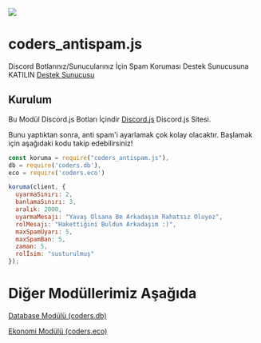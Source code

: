 <a href="https://nodei.co/npm/coders_antispam.js/"><img src="https://nodei.co/npm/coders_antispam.js.png"></a>

# coders_antispam.js
Discord Botlarınız/Sunucularınız İçin Spam Koruması
Destek Sunucusuna KATILIN [Destek Sunucusu](https://discord.gg/N2H8pPD)

## Kurulum
Bu Modül Discord.js Botları İçindir [Discord.js](https://discord.js.org/#/) Discord.js Sitesi.

Bunu yaptıktan sonra, anti spam'i ayarlamak çok kolay olacaktır.
Başlamak için aşağıdaki kodu takip edebilirsiniz!
```js
const koruma = require("coders_antispam.js"),
db = require('coders.db'),
eco = require('coders.eco')

koruma(client, {
  uyarmaSınırı: 2, 
  banlamaSınırı: 3,
  aralık: 2000, 
  uyarmaMesajı: "Yavaş Olsana Be Arkadaşım Rahatsız Oluyoz", 
  rolMesajı: "Hakettiğini Buldun Arkadaşım :)", 
  maxSpamUyarı: 5,
  maxSpamBan: 5, 
  zaman: 5, 
  rolİsim: "susturulmuş" 
});

```

# Diğer Modüllerimiz Aşağıda

<a href="https://www.npmjs.com/package/coders.db">Database Modülü (coders.db)</a>

<a href="https://www.npmjs.com/package/coders.eco">Ekonomi Modülü (coders.eco)</a>
